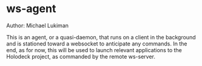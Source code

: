 # ws-agent
Author: Michael Lukiman

This is an agent, or a quasi-daemon, that runs on a client in the background and is stationed toward a websocket to anticipate any commands. In the end, as for now, this will be used to launch relevant applications to the Holodeck project, as commanded by the remote ws-server.
